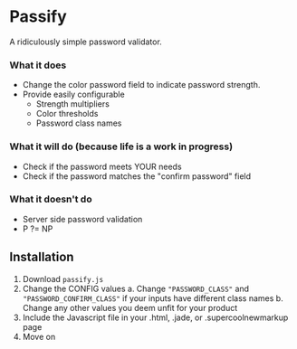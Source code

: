 Passify
=======
A ridiculously simple password validator.

### What it does

* Change the color password field to indicate password strength.
* Provide easily configurable
	* Strength multipliers
	* Color thresholds
	* Password class names

### What it will do (because life is a work in progress)

* Check if the password meets YOUR needs
* Check if the password matches the "confirm password" field

### What it doesn't do

* Server side password validation
* P ?= NP

## Installation

1. Download `passify.js`
2. Change the CONFIG values
	a. Change `"PASSWORD_CLASS"` and `"PASSWORD_CONFIRM_CLASS"` if your inputs have different class names
	b. Change any other values you deem unfit for your product
3. Include the Javascript file in your .html, .jade, or .supercoolnewmarkup page
4. Move on


